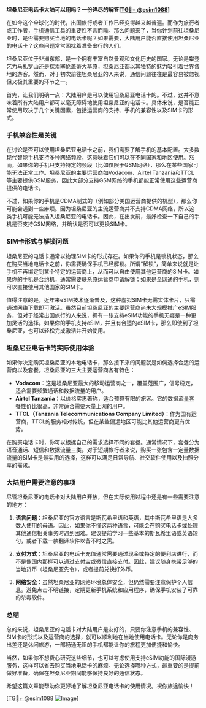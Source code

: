 **坦桑尼亚电话卡大陆可以用吗？一份详尽的解答[[TG💪+ @esim1088](https://t.me/s/esim1088)]**

在如今这个全球化的时代，出国旅行或者工作已经变得越来越普遍。而作为旅行者或工作者，手机通信工具的重要性不言而喻。那么问题来了，当你计划前往坦桑尼亚时，是否需要购买当地的电话卡呢？如果需要，大陆用户能否直接使用坦桑尼亚的电话卡？这些问题常常困扰着准备出行的人们。

坦桑尼亚位于非洲东部，是一个拥有丰富自然景观和文化历史的国家。无论是攀登乞力马扎罗山还是探索塞伦盖蒂大草原，坦桑尼亚都以其独特的魅力吸引着世界各地的游客。然而，对于初次前往坦桑尼亚的人来说，通信问题往往是最容易被忽视但又极其重要的环节之一。

首先，让我们明确一点：大陆用户是可以使用坦桑尼亚电话卡的。不过，这并不意味着所有大陆用户都可以毫无障碍地使用坦桑尼亚的电话卡。具体来说，是否能正常使用取决于几个关键因素，包括运营商的支持、手机的兼容性以及SIM卡的形式。

### **手机兼容性是关键**

在讨论是否可以使用坦桑尼亚电话卡之前，我们需要了解手机的基本配置。大多数现代智能手机支持多种网络频段，这意味着它们可以在不同国家和地区使用。然而，如果你的手机只支持特定的频段（比如仅限于GSM网络），那么在某些国家可能无法正常工作。坦桑尼亚的主要运营商如Vodacom、Airtel Tanzania和TTCL等主要提供GSM服务，因此大部分支持GSM网络的手机都能正常使用这些运营商提供的电话卡。

不过，如果你的手机是CDMA制式的（例如部分美国运营商提供的机型），那么你可能会遇到一些麻烦。因为坦桑尼亚的主流运营商并不支持CDMA网络，所以这类手机可能无法插入坦桑尼亚的电话卡。因此，在出发前，最好检查一下自己的手机是否支持GSM网络，并确认是否可以更换SIM卡。

### **SIM卡形式与解锁问题**

坦桑尼亚的电话卡通常以物理SIM卡的形式存在。如果你的手机是锁机状态，那么在购买当地电话卡之前，你需要确保手机已经解锁。所谓“解锁”，简单来说就是让手机不再绑定到某个特定的运营商上，从而可以自由使用其他运营商的SIM卡。如果你的手机是合约机，通常需要联系原运营商申请解锁；如果是全网通的手机，则可以直接使用其他国家的SIM卡。

值得注意的是，近年来eSIM技术逐渐普及，这种虚拟SIM卡无需实体卡片，只需通过网络下载即可激活。虽然目前坦桑尼亚的主要运营商尚未大规模推广eSIM服务，但对于经常出国旅行的人来说，拥有一张支持eSIM功能的手机无疑是一种更加灵活的选择。如果你的手机支持eSIM，并且有合适的eSIM卡，那么即使到了坦桑尼亚，也可以轻松完成激活并开始使用。

### **坦桑尼亚电话卡的实际使用体验**

如果你决定购买坦桑尼亚的本地电话卡，那么接下来的问题就是如何选择合适的运营商以及套餐。坦桑尼亚的三大主要运营商各有特色：

- **Vodacom**：这是坦桑尼亚最大的移动运营商之一，覆盖范围广，信号稳定，适合需要频繁通话和数据流量的用户。
- **Airtel Tanzania**：以价格实惠著称，适合预算有限的旅客。它的数据流量套餐性价比很高，非常适合需要大量上网的用户。
- **TTCL（Tanzania Telecommunications Company Limited）**：作为国有运营商，TTCL的服务相对传统，但在某些偏远地区可能比其他运营商更有优势。

在购买电话卡时，你可以根据自己的需求选择不同的套餐。通常情况下，套餐分为语音通话、短信和数据流量三类。对于短期旅行者来说，购买一张包含一定量数据流量的SIM卡是最实用的选择，这样可以满足日常导航、社交软件使用以及拍照分享的需求。

### **大陆用户需要注意的事项**

尽管坦桑尼亚的电话卡对大陆用户开放，但在实际使用过程中还是有一些需要注意的地方：

1. **语言问题**：坦桑尼亚的官方语言是斯瓦希里语和英语，其中斯瓦希里语是大多数人使用的母语。因此，如果你不懂这两种语言，可能会在购买电话卡或处理其他通信相关事务时遇到困难。建议提前学习一些基本的斯瓦希里语或英语短句，或者下载一款翻译软件以备不时之需。

2. **支付方式**：坦桑尼亚的电话卡充值通常需要通过现金或特定的便利店进行，而不是像国内那样可以通过支付宝或微信直接支付。因此，建议随身携带足够的当地货币（坦桑尼亚先令），或者提前兑换好外币。

3. **网络安全**：虽然坦桑尼亚的网络环境总体安全，但仍然需要注意保护个人信息。避免点击不明链接，定期更新手机系统和应用程序，确保手机安装了可靠的杀毒软件。

### **总结**

总的来说，坦桑尼亚的电话卡对大陆用户是友好的，只要你注意手机的兼容性、SIM卡的形式以及运营商的选择，就可以顺利地在当地使用电话卡。无论你是商务出差还是休闲旅游，一部畅通无阻的手机都能让你的旅程更加便捷和愉快。

当然，如果你不想费心研究这些细节，也可以考虑使用支持eSIM功能的国际漫游服务，这样可以省去购买当地电话卡的麻烦。无论选择哪种方式，最重要的是提前做好准备，确保在坦桑尼亚期间能够保持良好的通信状态。

希望这篇文章能帮助你更好地了解坦桑尼亚电话卡的使用情况。祝你旅途愉快！

[[TG💪+ @esim1088](https://t.me/s/esim1088) ![Image](https://i.postimg.cc/4NQfJmqS/Snipaste-2025-05-13-00-14-12.png)]